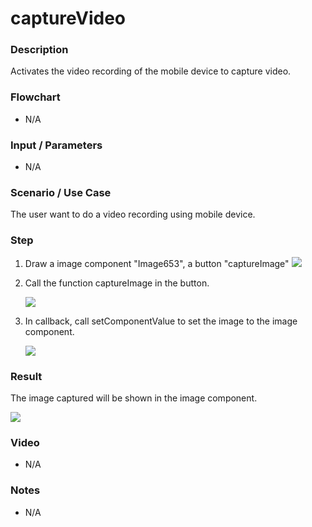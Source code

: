 # captureVideo

### Description

Activates the video recording of the mobile device to capture video.

### Flowchart

- N/A

### Input / Parameters

- N/A

### Scenario / Use Case

The user want to do a video recording using mobile device.

### Step

1. Draw a image component "Image653", a button "captureImage"
    ![](captureImage1.png?raw=true)
    
2. Call the function captureImage in the button.

    ![](captureImage2.png?raw=true)

3. In callback, call setComponentValue to set the image to the image component.

    ![](captureImage3.png?raw=true)
    
### Result

The image captured will be shown in the image component.

![](captureImage4.png?raw=true)

### Video

- N/A
<!--[![Video](http://i.imgur.com/Ot5DWAW.png)](https://youtu.be/StTqXEQ2l-Y?t=35s)-->

### Notes

- N/A